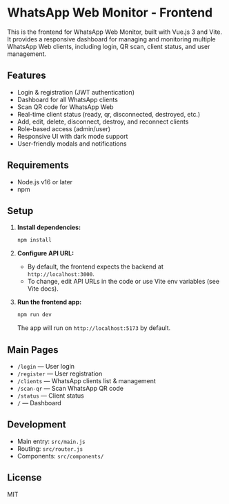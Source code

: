 # WhatsApp Web Monitor - Frontend

This is the frontend for WhatsApp Web Monitor, built with Vue.js 3 and Vite. It provides a responsive dashboard for managing and monitoring multiple WhatsApp Web clients, including login, QR scan, client status, and user management.

## Features

- Login & registration (JWT authentication)
- Dashboard for all WhatsApp clients
- Scan QR code for WhatsApp Web
- Real-time client status (ready, qr, disconnected, destroyed, etc.)
- Add, edit, delete, disconnect, destroy, and reconnect clients
- Role-based access (admin/user)
- Responsive UI with dark mode support
- User-friendly modals and notifications

## Requirements

- Node.js v16 or later
- npm

## Setup

1. **Install dependencies:**
   ```bash
   npm install
   ```
2. **Configure API URL:**

   - By default, the frontend expects the backend at `http://localhost:3000`.
   - To change, edit API URLs in the code or use Vite env variables (see Vite docs).

3. **Run the frontend app:**
   ```bash
   npm run dev
   ```
   The app will run on `http://localhost:5173` by default.

## Main Pages

- `/login` — User login
- `/register` — User registration
- `/clients` — WhatsApp clients list & management
- `/scan-qr` — Scan WhatsApp QR code
- `/status` — Client status
- `/` — Dashboard

## Development

- Main entry: `src/main.js`
- Routing: `src/router.js`
- Components: `src/components/`

## License

MIT
